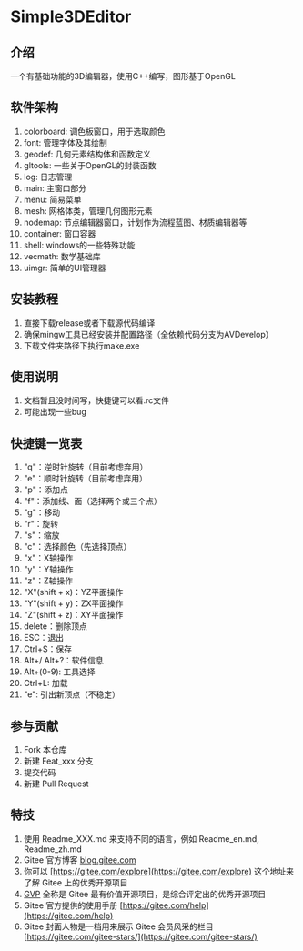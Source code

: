 # Simple3DEditor

## 介绍

一个有基础功能的3D编辑器，使用C++编写，图形基于OpenGL

## 软件架构

1. colorboard: 调色板窗口，用于选取颜色
2. font: 管理字体及其绘制
3. geodef: 几何元素结构体和函数定义
4. gltools: 一些关于OpenGL的封装函数
5. log: 日志管理
6. main: 主窗口部分
7. menu: 简易菜单
8. mesh: 网格体类，管理几何图形元素
9. nodemap: 节点编辑器窗口，计划作为流程蓝图、材质编辑器等
10. container: 窗口容器
11. shell: windows的一些特殊功能
12. vecmath: 数学基础库
13. uimgr: 简单的UI管理器

## 安装教程

1. 直接下载release或者下载源代码编译
2. 确保mingw工具已经安装并配置路径（全依赖代码分支为AVDevelop）
3. 下载文件夹路径下执行make.exe

## 使用说明

1. 文档暂且没时间写，快捷键可以看.rc文件
2. 可能出现一些bug

## 快捷键一览表

1. "q"：逆时针旋转（目前考虑弃用）
2. "e"：顺时针旋转（目前考虑弃用）
3. "p"：添加点
4. "f"：添加线、面（选择两个或三个点）
5. "g"：移动
6. "r"：旋转
7. "s"：缩放
8. "c"：选择颜色（先选择顶点）
9. "x"：X轴操作
10. "y"：Y轴操作
11. "z"：Z轴操作
12. "X"(shift + x)：YZ平面操作
13. "Y"(shift + y)：ZX平面操作
14. "Z"(shift + z)：XY平面操作
15. delete：删除顶点
16. ESC：退出
17. Ctrl+S：保存
18. Alt+/ Alt+?：软件信息
19. Alt+(0-9): 工具选择
20. Ctrl+L: 加载
21. "e": 引出新顶点（不稳定）

## 参与贡献

1. Fork 本仓库
2. 新建 Feat_xxx 分支
3. 提交代码
4. 新建 Pull Request

## 特技

1. 使用 Readme\_XXX.md 来支持不同的语言，例如 Readme\_en.md, Readme\_zh.md
2. Gitee 官方博客 [blog.gitee.com](https://blog.gitee.com)
3. 你可以 [https://gitee.com/explore](https://gitee.com/explore) 这个地址来了解 Gitee 上的优秀开源项目
4. [GVP](https://gitee.com/gvp) 全称是 Gitee 最有价值开源项目，是综合评定出的优秀开源项目
5. Gitee 官方提供的使用手册 [https://gitee.com/help](https://gitee.com/help)
6. Gitee 封面人物是一档用来展示 Gitee 会员风采的栏目 [https://gitee.com/gitee-stars/](https://gitee.com/gitee-stars/)
